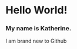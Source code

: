 <!DOCTYPE HTML>
<html>
  <head>
    </head>
  <body>

<h1>Hello World!</h1>
<h3>My name is Katherine.</h3>

I am brand new to Github



</body>
